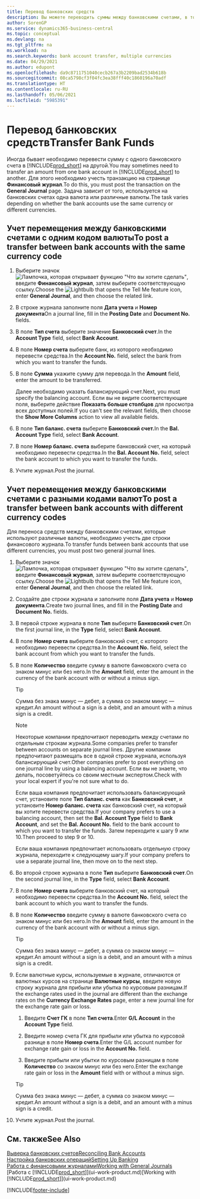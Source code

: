 ```yaml
---
title: Перевод банковских средств
description: Вы можете переводить суммы между банковскими счетами, в том числе в различных валютах, учитывая транзакции в финансовом журнале.
author: SorenGP
ms.service: dynamics365-business-central
ms.topic: conceptual
ms.devlang: na
ms.tgt_pltfrm: na
ms.workload: na
ms.search.keywords: bank account transfer, multiple currencies
ms.date: 04/29/2021
ms.author: edupont
ms.openlocfilehash: da9c8711751040cecb267a3b2209bad2534b618b
ms.sourcegitcommit: 08ca5798cf3f04fc3ea38fff40c1860196a70adf
ms.translationtype: HT
ms.contentlocale: ru-RU
ms.lasthandoff: 05/06/2021
ms.locfileid: "5985391"
---
```

# <a name="transfer-bank-funds"></a><span data-ttu-id="f4f5b-103">Перевод банковских средств</span><span class="sxs-lookup"><span data-stu-id="f4f5b-103">Transfer Bank Funds</span></span>

<span data-ttu-id="f4f5b-104">Иногда бывает необходимо перевести сумму с одного банковского счета в [!INCLUDE[prod_short](includes/prod_short.md)] на другой.</span><span class="sxs-lookup"><span data-stu-id="f4f5b-104">You may sometimes need to transfer an amount from one bank account in [!INCLUDE[prod_short](includes/prod_short.md)] to another.</span></span> <span data-ttu-id="f4f5b-105">Для этого необходимо учесть транзакцию на странице **Финансовый журнал**.</span><span class="sxs-lookup"><span data-stu-id="f4f5b-105">To do this, you must post the transaction on the **General Journal** page.</span></span> <span data-ttu-id="f4f5b-106">Задача зависит от того, используется на банковских счетах одна валюта или различные валюты.</span><span class="sxs-lookup"><span data-stu-id="f4f5b-106">The task varies depending on whether the bank accounts use the same currency or different currencies.</span></span>

## <a name="to-post-a-transfer-between-bank-accounts-with-the-same-currency-code"></a><span data-ttu-id="f4f5b-107">Учет перемещения между банковскими счетами с одним кодом валюты</span><span class="sxs-lookup"><span data-stu-id="f4f5b-107">To post a transfer between bank accounts with the same currency code</span></span>

1. <span data-ttu-id="f4f5b-108">Выберите значок ![Лампочка, которая открывает функцию "Что вы хотите сделать"](media/ui-search/search_small.png "Что вы хотите сделать"), введите **Финансовый журнал**, затем выберите соответствующую ссылку.</span><span class="sxs-lookup"><span data-stu-id="f4f5b-108">Choose the ![Lightbulb that opens the Tell Me feature](media/ui-search/search_small.png "Tell me what you want to do") icon, enter **General Journal**, and then choose the related link.</span></span>
2. <span data-ttu-id="f4f5b-109">В строке журнала заполните поля **Дата учета** и **Номер документа**</span><span class="sxs-lookup"><span data-stu-id="f4f5b-109">On a journal line, fill in the **Posting Date** and **Document No.** fields.</span></span>
3. <span data-ttu-id="f4f5b-110">В поле **Тип счета** выберите значение **Банковский счет**.</span><span class="sxs-lookup"><span data-stu-id="f4f5b-110">In the **Account Type** field, select **Bank Account**.</span></span>
4. <span data-ttu-id="f4f5b-111">В поле **Номер счета** выберите банк, из которого необходимо перевести средства.</span><span class="sxs-lookup"><span data-stu-id="f4f5b-111">In the **Account No.** field, select the bank from which you want to transfer the funds.</span></span>
5. <span data-ttu-id="f4f5b-112">В поле **Сумма** укажите сумму для перевода.</span><span class="sxs-lookup"><span data-stu-id="f4f5b-112">In the **Amount** field, enter the amount to be transferred.</span></span>

    <span data-ttu-id="f4f5b-113">Далее необходимо указать балансирующий счет.</span><span class="sxs-lookup"><span data-stu-id="f4f5b-113">Next, you must specify the balancing account.</span></span> <span data-ttu-id="f4f5b-114">Если вы не видите соответствующие поля, выберите действие **Показать больше столбцов** для просмотра всех доступных полей.</span><span class="sxs-lookup"><span data-stu-id="f4f5b-114">If you can't see the relevant fields, then choose the **Show More Columns** action to view all available fields.</span></span>
6. <span data-ttu-id="f4f5b-115">В поле **Тип баланс. счета** выберите **Банковский счет.**</span><span class="sxs-lookup"><span data-stu-id="f4f5b-115">In the **Bal. Account Type** field, select **Bank Account**.</span></span>
7. <span data-ttu-id="f4f5b-116">В поле **Номер баланс. счета** выберите банковский счет, на который необходимо перевести средства.</span><span class="sxs-lookup"><span data-stu-id="f4f5b-116">In the **Bal. Account No.** field, select the bank account to which you want to transfer the funds.</span></span>
8. <span data-ttu-id="f4f5b-117">Учтите журнал.</span><span class="sxs-lookup"><span data-stu-id="f4f5b-117">Post the journal.</span></span>

## <a name="to-post-a-transfer-between-bank-accounts-with-different-currency-codes"></a><span data-ttu-id="f4f5b-118">Учет перемещения между банковскими счетами с разными кодами валют</span><span class="sxs-lookup"><span data-stu-id="f4f5b-118">To post a transfer between bank accounts with different currency codes</span></span>

<span data-ttu-id="f4f5b-119">Для переноса средств между банковскими счетами, которые используют различные валюты, необходимо учесть две строки финансового журнала.</span><span class="sxs-lookup"><span data-stu-id="f4f5b-119">To transfer funds between bank accounts that use different currencies, you must post two general journal lines.</span></span>

1. <span data-ttu-id="f4f5b-120">Выберите значок ![Лампочка, которая открывает функцию "Что вы хотите сделать"](media/ui-search/search_small.png "Что вы хотите сделать"), введите **Финансовый журнал**, затем выберите соответствующую ссылку.</span><span class="sxs-lookup"><span data-stu-id="f4f5b-120">Choose the ![Lightbulb that opens the Tell Me feature](media/ui-search/search_small.png "Tell me what you want to do") icon, enter **General Journal**, and then choose the related link.</span></span>
2. <span data-ttu-id="f4f5b-121">Создайте две строки журнала и заполните поля **Дата учета** и **Номер документа**.</span><span class="sxs-lookup"><span data-stu-id="f4f5b-121">Create two journal lines, and fill in the **Posting Date** and **Document No.** fields.</span></span>
3. <span data-ttu-id="f4f5b-122">В первой строке журнала в поле **Тип** выберите **Банковский счет**.</span><span class="sxs-lookup"><span data-stu-id="f4f5b-122">On the first journal line, in the **Type** field, select **Bank Account**.</span></span>
4. <span data-ttu-id="f4f5b-123">В поле **Номер счета** выберите банковский счет, с которого необходимо перевести средства.</span><span class="sxs-lookup"><span data-stu-id="f4f5b-123">In the **Account No.** field, select the bank account from which you want to transfer the funds.</span></span>
5. <span data-ttu-id="f4f5b-124">В поле **Количество** введите сумму в валюте банковского счета со знаком минус или без него.</span><span class="sxs-lookup"><span data-stu-id="f4f5b-124">In the **Amount** field, enter the amount in the currency of the bank account with or without a minus sign.</span></span>

    > [!TIP]
    > <span data-ttu-id="f4f5b-125">Сумма без знака минус — дебет, а сумма со знаком минус — кредит.</span><span class="sxs-lookup"><span data-stu-id="f4f5b-125">An amount without a sign is a debit, and an amount with a minus sign is a credit.</span></span>

    > [!NOTE]
    > <span data-ttu-id="f4f5b-126">Некоторые компании предпочитают переводить между счетами по отдельным строкам журнала.</span><span class="sxs-lookup"><span data-stu-id="f4f5b-126">Some companies prefer to transfer between accounts on separate journal lines.</span></span> <span data-ttu-id="f4f5b-127">Другие компании предпочитают размещать все в одной строке журнала, используя балансирующий счет.</span><span class="sxs-lookup"><span data-stu-id="f4f5b-127">Other companies prefer to post everything on one journal line by using a balancing account.</span></span> <span data-ttu-id="f4f5b-128">Если вы не знаете, что делать, посоветуйтесь со своим местным экспертом.</span><span class="sxs-lookup"><span data-stu-id="f4f5b-128">Check with your local expert if you're not sure what to do.</span></span>
    >
    > <span data-ttu-id="f4f5b-129">Если ваша компания предпочитает использовать балансирующий счет, установите поле **Тип баланс. счета** как **Банковский счет**, и установите **Номер баланс. счета** как банковский счет, на который вы хотите перевести средства.</span><span class="sxs-lookup"><span data-stu-id="f4f5b-129">If your company prefers to use a balancing account, then set the **Bal. Account Type** field to **Bank Account**, and set the **Bal. Account No.** field to the bank account to which you want to transfer the funds.</span></span> <span data-ttu-id="f4f5b-130">Затем переходите к шагу 9 или 10.</span><span class="sxs-lookup"><span data-stu-id="f4f5b-130">Then proceed to step 9 or 10.</span></span>
    >
    > <span data-ttu-id="f4f5b-131">Если ваша компания предпочитает использовать отдельную строку журнала, переходите к следующему шагу.</span><span class="sxs-lookup"><span data-stu-id="f4f5b-131">If your company prefers to use a separate journal line, then move on to the next step.</span></span>
6. <span data-ttu-id="f4f5b-132">Во второй строке журнала в поле **Тип** выберите **Банковский счет**.</span><span class="sxs-lookup"><span data-stu-id="f4f5b-132">On the second journal line, in the **Type** field, select **Bank Account**.</span></span>
7. <span data-ttu-id="f4f5b-133">В поле **Номер счета** выберите банковский счет, на который необходимо перевести средства.</span><span class="sxs-lookup"><span data-stu-id="f4f5b-133">In the **Account No.** field, select the bank account to which you want to transfer the funds.</span></span>
8. <span data-ttu-id="f4f5b-134">В поле **Количество** введите сумму в валюте банковского счета со знаком минус или без него.</span><span class="sxs-lookup"><span data-stu-id="f4f5b-134">In the **Amount** field, enter the amount in the currency of the bank account with or without a minus sign.</span></span>

    > [!TIP]
    > <span data-ttu-id="f4f5b-135">Сумма без знака минус — дебет, а сумма со знаком минус — кредит.</span><span class="sxs-lookup"><span data-stu-id="f4f5b-135">An amount without a sign is a debit, and an amount with a minus sign is a credit.</span></span>
9. <span data-ttu-id="f4f5b-136">Если валютные курсы, используемые в журнале, отличаются от валютных курсов на странице **Валютные курсы**, введите новую строку журнала для прибыли или убытка по курсовым разницам.</span><span class="sxs-lookup"><span data-stu-id="f4f5b-136">If the exchange rates used in the journal are different than the exchange rates on the **Currency Exchange Rates** page, enter a new journal line for the exchange rate gain or loss.</span></span>  

    1. <span data-ttu-id="f4f5b-137">Введите **Счет ГК** в поле **Тип счета**.</span><span class="sxs-lookup"><span data-stu-id="f4f5b-137">Enter **G/L Account** in the **Account Type** field.</span></span>  

    2. <span data-ttu-id="f4f5b-138">Введите номер счета ГК для прибыли или убытка по курсовой разнице в поле **Номер счета**.</span><span class="sxs-lookup"><span data-stu-id="f4f5b-138">Enter the G/L account number for exchange rate gain or loss in the **Account No.** field.</span></span>  

    3. <span data-ttu-id="f4f5b-139">Введите прибыли или убытки по курсовым разницам в поле **Количество** со знаком минус или без него.</span><span class="sxs-lookup"><span data-stu-id="f4f5b-139">Enter the exchange rate gain or loss in the **Amount** field with or without a minus sign.</span></span>

    > [!TIP]
    > <span data-ttu-id="f4f5b-140">Сумма без знака минус — дебет, а сумма со знаком минус — кредит.</span><span class="sxs-lookup"><span data-stu-id="f4f5b-140">An amount without a sign is a debit, and an amount with a minus sign is a credit.</span></span>
10. <span data-ttu-id="f4f5b-141">Учтите журнал.</span><span class="sxs-lookup"><span data-stu-id="f4f5b-141">Post the journal.</span></span>

## <a name="see-also"></a><span data-ttu-id="f4f5b-142">См. также</span><span class="sxs-lookup"><span data-stu-id="f4f5b-142">See Also</span></span>

[<span data-ttu-id="f4f5b-143">Выверка банковских счетов</span><span class="sxs-lookup"><span data-stu-id="f4f5b-143">Reconciling Bank Accounts</span></span>](bank-manage-bank-accounts.md)  
[<span data-ttu-id="f4f5b-144">Настройка банковских операций</span><span class="sxs-lookup"><span data-stu-id="f4f5b-144">Setting Up Banking</span></span>](bank-setup-banking.md)  
[<span data-ttu-id="f4f5b-145">Работа с финансовыми журналами</span><span class="sxs-lookup"><span data-stu-id="f4f5b-145">Working with General Journals</span></span>](ui-work-general-journals.md)  
<span data-ttu-id="f4f5b-146">[Работа с [!INCLUDE[prod_short](includes/prod_short.md)]](ui-work-product.md)</span><span class="sxs-lookup"><span data-stu-id="f4f5b-146">[Working with [!INCLUDE[prod_short](includes/prod_short.md)]](ui-work-product.md)</span></span>


[!INCLUDE[footer-include](includes/footer-banner.md)]